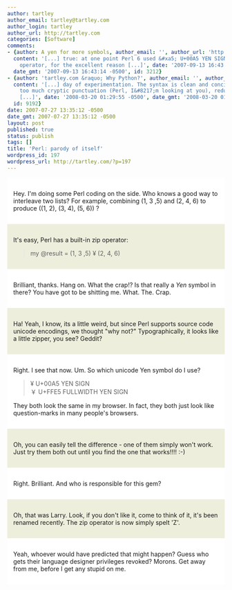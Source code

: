 ```yaml
---
author: tartley
author_email: tartley@tartley.com
author_login: tartley
author_url: http://tartley.com
categories: [Software]
comments:
- {author: A yen for more symbols, author_email: '', author_url: 'http://blog.wordaligned.org/articles/2007/09/13/a-yen-for-more-symbols',
  content: '[...] true: at one point Perl 6 used &#xa5; U+00A5 YEN SIGN for as a zip
    operator, for the excellent reason [...]', date: '2007-09-13 16:43:14 -0500',
  date_gmt: '2007-09-13 16:43:14 -0500', id: 3212}
- {author: 'tartley.com &raquo; Why Python?', author_email: '', author_url: 'http://tartley.com/?p=302',
  content: '[...] day of experimentation. The syntax is clean and concise, without
    too much cryptic punctuation (Perl, I&#8217;m looking at you), redundancy or unnecessary
    [...]', date: '2008-03-20 01:29:55 -0500', date_gmt: '2008-03-20 01:29:55 -0500',
  id: 9192}
date: 2007-07-27 13:35:12 -0500
date_gmt: 2007-07-27 13:35:12 -0500
layout: post
published: true
status: publish
tags: []
title: 'Perl: parody of itself'
wordpress_id: 197
wordpress_url: http://tartley.com/?p=197
---
```

<div style="background: #fff; padding:1em;">

Hey. I'm doing some Perl coding on the side. Who knows a good way to
interleave two lists? For example, combining (1, 3 ,5) and (2, 4, 6) to
produce ((1, 2), (3, 4), (5, 6)) ?

</div>

<div style="background: #eed; padding:1em;">

It's easy, Perl has a built-in zip operator:
> my @result = (1, 3 ,5) ¥ (2, 4, 6)

</div>

<div style="background: #fff; padding:1em;">

Brilliant, thanks. Hang on. What the crap!? Is that really a *Yen*
symbol in there? You have got to be shitting me. What. The. Crap.

</div>

<div style="background: #eed; padding:1em;">

Ha! Yeah, I know, its a little weird, but since Perl supports source
code unicode encodings, we thought "why not?" Typographically, it looks
like a little zipper, you see? Geddit?

</div>

<div style="background: #fff; padding:1em;">

Right. I see that now. Um. So which unicode Yen symbol do I use?
> ¥ U+00A5 YEN SIGN\
> ￥ U+FFE5 FULLWIDTH YEN SIGN

They both look the same in my browser. In fact, they both just look like
question-marks in many people's browsers.

</div>

<div style="background: #eed; padding:1em;">

Oh, you can easily tell the difference - one of them simply won't work.
Just try them both out until you find the one that works!!!! :-)

</div>

<div style="background: #fff; padding:1em;">

Right. Brilliant. And who is responsible for this gem?

</div>

<div style="background: #eed; padding:1em;">

Oh, that was Larry. Look, if you don't like it, come to think of it,
it's been renamed recently. The zip operator is now simply spelt 'Z'.

</div>

<div style="background: #fff; padding:1em;">

Yeah, whoever would have predicted that might happen? Guess who gets
their language designer privileges revoked? Morons. Get away from me,
before I get any stupid on me.

</div>
